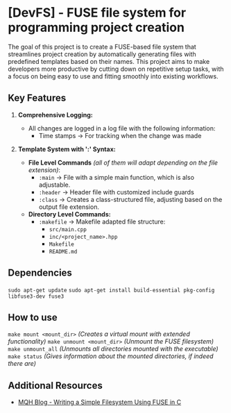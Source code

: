 # [DevFS] - FUSE file system for programming project creation

The goal of this project is to create a FUSE-based file system that streamlines project creation by automatically generating files with predefined templates based on their names. This project aims to make developers more productive by cutting down on repetitive setup tasks, with a focus on being easy to use and fitting smoothly into existing workflows.

## Key Features

1. **Comprehensive Logging:**
   - All changes are logged in a log file with the following information:
      - Time stamps &rarr; For tracking when the change was made

2. **Template System with ':' Syntax:**
   - **File Level Commands** *(all of them will adapt depending on the file extension)*:
       - `:main` &rarr; File with a simple main function, which is also adjustable.
       - `:header` &rarr; Header file with customized include guards
       - `:class` &rarr; Creates a class-structured file, adjusting based on the output file extension.
   - **Directory Level Commands:**
     - `:makefile` &rarr; Makefile adapted file structure:
       - `src/main.cpp` 
       - `inc/<project_name>.hpp`
       - `Makefile`
       - `README.md`

## Dependencies

`sudo apt-get update`
`sudo apt-get install build-essential pkg-config libfuse3-dev fuse3`

## How to use

`make mount <mount_dir>` *(Creates a virtual mount with extended functionality)*
`make unmount <mount_dir>` *(Unmount the FUSE filesystem)*
`make unmount_all` *(Unmounts all directories mounted with the executable)*
`make status` *(Gives information about the mounted directories, if indeed there are)*

## Additional Resources

   - [MQH Blog - Writing a Simple Filesystem Using FUSE in C](https://www.maastaar.net/fuse/linux/filesystem/c/2016/05/21/writing-a-simple-filesystem-using-fuse/)
